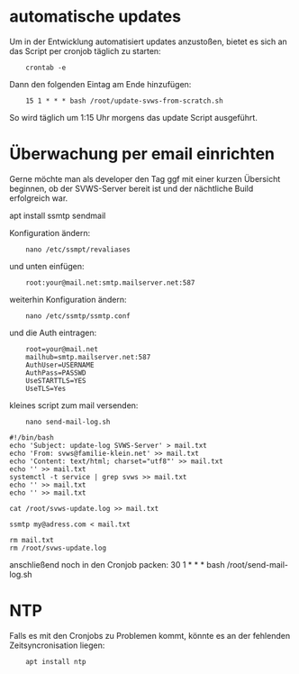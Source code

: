 # automatische updates	

Um in der Entwicklung automatisiert updates anzustoßen, bietet es sich an das Script per cronjob täglich zu starten: 
		
		 
		crontab	-e
		
	
Dann den folgenden Eintag am Ende hinzufügen:

		
		15 1 * * * bash /root/update-svws-from-scratch.sh
		
So wird täglich um 1:15 Uhr morgens das update Script ausgeführt. 

# Überwachung per email einrichten

Gerne möchte man als developer den Tag ggf mit einer kurzen Übersicht beginnen, ob der SVWS-Server bereit ist und der nächtliche Build erfolgreich war. 

apt install ssmtp sendmail

Konfiguration ändern: 

		nano /etc/ssmpt/revaliases


und unten einfügen:

 
		root:your@mail.net:smtp.mailserver.net:587
		
weiterhin Konfiguration ändern: 		

 		
		nano /etc/ssmtp/ssmtp.conf

und die Auth eintragen: 

 
		root=your@mail.net
		mailhub=smtp.mailserver.net:587
		AuthUser=USERNAME
		AuthPass=PASSWD
		UseSTARTTLS=YES
		UseTLS=Yes


kleines script zum mail versenden: 

		nano send-mail-log.sh
````
#!/bin/bash
echo 'Subject: update-log SVWS-Server' > mail.txt
echo 'From: svws@familie-klein.net' >> mail.txt
echo 'Content: text/html; charset="utf8"' >> mail.txt
echo '' >> mail.txt
systemctl -t service | grep svws >> mail.txt
echo '' >> mail.txt
echo '' >> mail.txt

cat /root/svws-update.log >> mail.txt

ssmtp my@adress.com < mail.txt

rm mail.txt
rm /root/svws-update.log
````

anschließend noch in den Cronjob packen:
		30 1 * * * bash /root/send-mail-log.sh



# NTP 

Falls es mit den Cronjobs zu Problemen kommt, könnte es an der fehlenden Zeitsyncronisation liegen: 

		apt install ntp

